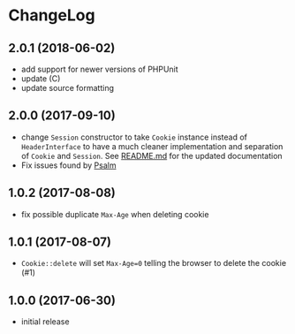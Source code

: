# ChangeLog

## 2.0.1 (2018-06-02)
- add support for newer versions of PHPUnit
- update (C)
- update source formatting

## 2.0.0 (2017-09-10)
- change `Session` constructor to take `Cookie` instance instead of 
  `HeaderInterface` to have a much cleaner implementation and separation of 
  `Cookie` and `Session`. See [README.md](README.md) for the updated
  documentation
- Fix issues found by [Psalm](https://getpsalm.org/)

## 1.0.2 (2017-08-08)
- fix possible duplicate `Max-Age` when deleting cookie

## 1.0.1 (2017-08-07)
- `Cookie::delete` will set `Max-Age=0` telling the browser to delete the 
  cookie (#1)

## 1.0.0 (2017-06-30)
- initial release
